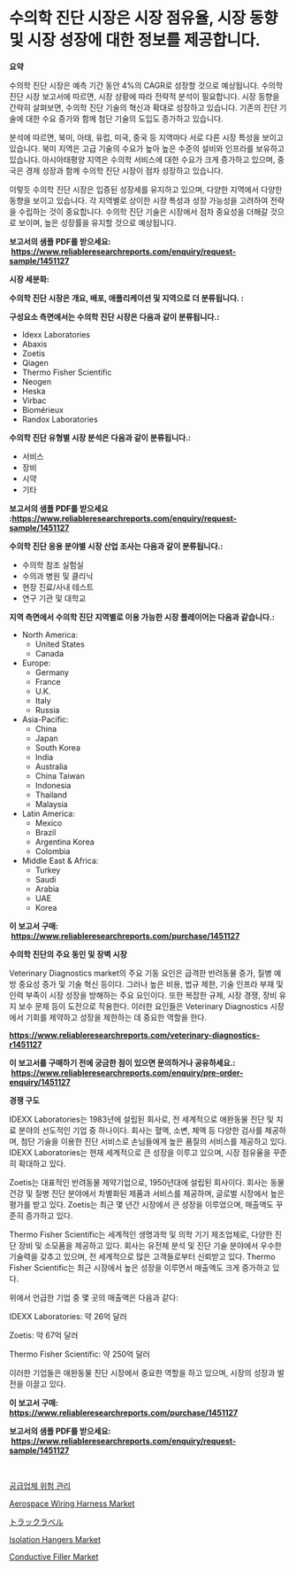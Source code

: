 <p><h1>수의학 진단 시장은 시장 점유율, 시장 동향 및 시장 성장에 대한 정보를 제공합니다.</h1></p><p><strong>요약</strong></p>
<p><p>수의학 진단 시장은 예측 기간 동안 4%의 CAGR로 성장할 것으로 예상됩니다. 수의학 진단 시장 보고서에 따르면, 시장 상황에 따라 전략적 분석이 필요합니다. 시장 동향을 간략히 살펴보면, 수의학 진단 기술의 혁신과 확대로 성장하고 있습니다. 기존의 진단 기술에 대한 수요 증가와 함께 첨단 기술의 도입도 증가하고 있습니다.</p><p>분석에 따르면, 북미, 아태, 유럽, 미국, 중국 등 지역마다 서로 다른 시장 특성을 보이고 있습니다. 북미 지역은 고급 기술의 수요가 높아 높은 수준의 설비와 인프라를 보유하고 있습니다. 아시아태평양 지역은 수의학 서비스에 대한 수요가 크게 증가하고 있으며, 중국은 경제 성장과 함께 수의학 진단 시장이 점차 성장하고 있습니다.</p><p>이렇듯 수의학 진단 시장은 입증된 성장세를 유지하고 있으며, 다양한 지역에서 다양한 동향을 보이고 있습니다. 각 지역별로 상이한 시장 특성과 성장 가능성을 고려하여 전략을 수립하는 것이 중요합니다. 수의학 진단 기술은 시장에서 점차 중요성을 더해갈 것으로 보이며, 높은 성장률을 유지할 것으로 예상됩니다.</p></p>
<p><strong>보고서의 샘플 PDF를 받으세요: &nbsp;<a href="https://www.reliableresearchreports.com/enquiry/request-sample/1451127">https://www.reliableresearchreports.com/enquiry/request-sample/1451127</a></strong></p>
<p><strong>시장 세분화:</strong></p>
<p><strong> 수의학 진단 시장은 개요, 배포, 애플리케이션 및 지역으로 더 분류됩니다. :</strong></p>
<p><strong>구성요소 측면에서는 수의학 진단 시장은 다음과 같이 분류됩니다.:</strong></p>
<p><ul><li>Idexx Laboratories</li><li>Abaxis</li><li>Zoetis</li><li>Qiagen</li><li>Thermo Fisher Scientific</li><li>Neogen</li><li>Heska</li><li>Virbac</li><li>Biomérieux</li><li>Randox Laboratories</li></ul></p>
<p><strong> 수의학 진단 유형별 시장 분석은 다음과 같이 분류됩니다.:</strong></p>
<p><ul><li>서비스</li><li>장비</li><li>시약</li><li>기타</li></ul></p>
<p><strong>보고서의 샘플 PDF를 받으세요 :<a href="https://www.reliableresearchreports.com/enquiry/request-sample/1451127">https://www.reliableresearchreports.com/enquiry/request-sample/1451127</a></strong></p>
<p><strong> 수의학 진단 응용 분야별 시장 산업 조사는 다음과 같이 분류됩니다.:</strong></p>
<p><ul><li>수의학 참조 실험실</li><li>수의과 병원 및 클리닉</li><li>현장 진료/사내 테스트</li><li>연구 기관 및 대학교</li></ul></p>
<p><strong>지역 측면에서 수의학 진단 지역별로 이용 가능한 시장 플레이어는 다음과 같습니다.:</strong></p>
<p><ul>
    <li>
        North America:
        <ul>
            <li>United States</li>
            <li>Canada</li>
        </ul>
    </li>
    <li>
        Europe:
        <ul>
            <li>Germany</li>
            <li>France</li>
            <li>U.K.</li>
            <li>Italy</li>
            <li>Russia</li>
        </ul>
    </li>
    <li>
        Asia-Pacific:
        <ul>
            <li>China</li>
            <li>Japan</li>
            <li>South Korea</li>
            <li>India</li>
            <li>Australia</li>
            <li>China Taiwan</li>
            <li>Indonesia</li>
            <li>Thailand</li>
            <li>Malaysia</li>
        </ul>
    </li>
    <li>
        Latin America:
        <ul>
            <li>Mexico</li>
            <li>Brazil</li>
            <li>Argentina Korea</li>
            <li>Colombia</li>
        </ul>
    </li>
    <li>
        Middle East & Africa:
        <ul>
            <li>Turkey</li>
            <li>Saudi</li>
            <li>Arabia</li>
            <li>UAE</li>
            <li>Korea</li>
        </ul>
    </li>
    </ul></p>
<p><strong>이 보고서 구매: &nbsp;<a href="https://www.reliableresearchreports.com/purchase/1451127">https://www.reliableresearchreports.com/purchase/1451127</a></strong></p>
<p><strong>수의학 진단의 주요 동인 및 장벽 시장</strong></p>
<p><p>Veterinary Diagnostics market의 주요 기동 요인은 급격한 반려동물 증가, 질병 예방 중요성 증가 및 기술 혁신 등이다. 그러나 높은 비용, 법규 제한, 기술 인프라 부재 및 인력 부족이 시장 성장을 방해하는 주요 요인이다. 또한 복잡한 규제, 시장 경쟁, 장비 유지 보수 문제 등이 도전으로 작용한다. 이러한 요인들은 Veterinary Diagnostics 시장에서 기회를 제약하고 성장을 제한하는 데 중요한 역할을 한다.</p></p>
<p><strong><a href="https://www.reliableresearchreports.com/veterinary-diagnostics-r1451127">https://www.reliableresearchreports.com/veterinary-diagnostics-r1451127</a></strong></p>
<p><strong>이 보고서를 구매하기 전에 궁금한 점이 있으면 문의하거나 공유하세요.: &nbsp;<a href="https://www.reliableresearchreports.com/enquiry/pre-order-enquiry/1451127">https://www.reliableresearchreports.com/enquiry/pre-order-enquiry/1451127</a></strong></p>
<p><strong>경쟁 구도</strong></p>
<p><p>IDEXX Laboratories는 1983년에 설립된 회사로, 전 세계적으로 애완동물 진단 및 치료 분야의 선도적인 기업 중 하나이다. 회사는 혈액, 소변, 체액 등 다양한 검사를 제공하며, 첨단 기술을 이용한 진단 서비스로 손님들에게 높은 품질의 서비스를 제공하고 있다. IDEXX Laboratories는 현재 세계적으로 큰 성장을 이루고 있으며, 시장 점유율을 꾸준히 확대하고 있다.</p><p>Zoetis는 대표적인 반려동물 제약기업으로, 1950년대에 설립된 회사이다. 회사는 동물 건강 및 질병 진단 분야에서 차별화된 제품과 서비스를 제공하며, 글로벌 시장에서 높은 평가를 받고 있다. Zoetis는 최근 몇 년간 시장에서 큰 성장을 이루었으며, 매출액도 꾸준히 증가하고 있다.</p><p>Thermo Fisher Scientific는 세계적인 생명과학 및 의학 기기 제조업체로, 다양한 진단 장비 및 소모품을 제공하고 있다. 회사는 유전체 분석 및 진단 기술 분야에서 우수한 기술력을 갖추고 있으며, 전 세계적으로 많은 고객들로부터 신뢰받고 있다. Thermo Fisher Scientific는 최근 시장에서 높은 성장을 이루면서 매출액도 크게 증가하고 있다.</p><p>위에서 언급한 기업 중 몇 곳의 매출액은 다음과 같다:</p><p>IDEXX Laboratories: 약 26억 달러</p><p>Zoetis: 약 67억 달러</p><p>Thermo Fisher Scientific: 약 250억 달러</p><p>이러한 기업들은 애완동물 진단 시장에서 중요한 역할을 하고 있으며, 시장의 성장과 발전을 이끌고 있다.</p></p>
<p><strong>이 보고서 구매: &nbsp; <a href="https://www.reliableresearchreports.com/purchase/1451127">https://www.reliableresearchreports.com/purchase/1451127</a></strong></p>
<p><strong>보고서의 샘플 PDF를 받으세요: &nbsp;<a href="https://www.reliableresearchreports.com/enquiry/request-sample/1451127">https://www.reliableresearchreports.com/enquiry/request-sample/1451127</a></strong><strong></strong></p>
<p>&nbsp;</p>
<p><p><a href="https://github.com/vsap75a286l/Market-Research-Report-List-1/blob/main/344414220736.md">공급업체 위험 관리</a></p><p><a href="https://issuu.com/reportprime-2/docs/aerospace-wiring-harness-market-size-2030.pptx">Aerospace Wiring Harness Market</a></p><p><a href="https://github.com/NashBeahan2023/Market-Research-Report-List-1/blob/main/596474722615.md">トラックラベル</a></p><p><a href="https://github.com/lylyparadise/Market-Research-Report-List-2/blob/main/isolation-hangers-market.md">Isolation Hangers Market</a></p><p><a href="https://issuu.com/reportprime-2/docs/conductive-filler-market-size-2030.pptx">Conductive Filler Market</a></p></p>